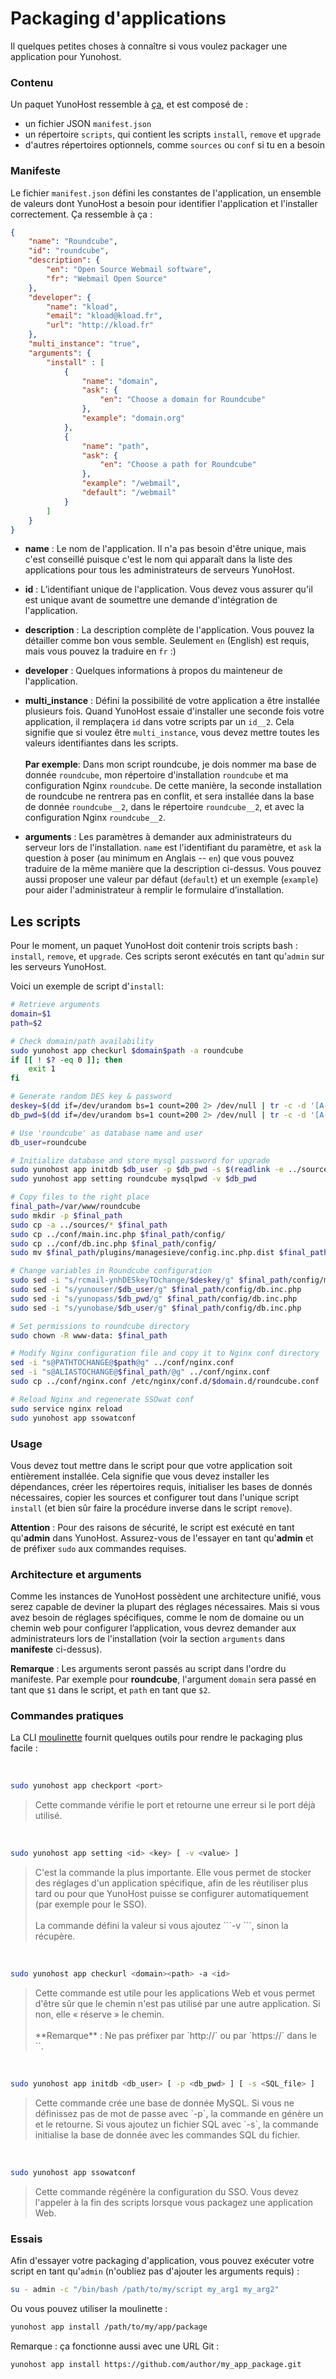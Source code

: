 # Packaging d'applications

Il quelques petites choses à connaître si vous voulez packager une application pour Yunohost.

### Contenu
Un paquet YunoHost ressemble à [ça](https://github.com/Kloadut/roundcube_ynh), et est composé de :

* un fichier JSON `manifest.json`
* un répertoire `scripts`, qui contient les scripts `install`, `remove` et `upgrade`
* d'autres répertoires optionnels, comme `sources` ou `conf` si tu en a besoin


### Manifeste
Le fichier `manifest.json` défini les constantes de l'application, un ensemble de valeurs dont YunoHost a besoin pour identifier l'application et l'installer correctement. Ça ressemble à ça :
```json
{
    "name": "Roundcube",
    "id": "roundcube",
    "description": {
        "en": "Open Source Webmail software",
        "fr": "Webmail Open Source"
    },
    "developer": {
        "name": "kload",
        "email": "kload@kload.fr",
        "url": "http://kload.fr"
    },
    "multi_instance": "true",
    "arguments": {
        "install" : [
            {
                "name": "domain",
                "ask": {
                    "en": "Choose a domain for Roundcube"
                },
                "example": "domain.org"
            },
            {
                "name": "path",
                "ask": {
                    "en": "Choose a path for Roundcube"
                },
                "example": "/webmail",
                "default": "/webmail"
            }
        ]
    }
}
```

* **name** : Le nom de l'application. Il n'a pas besoin d'être unique, mais c'est conseillé puisque c'est le nom qui apparaît dans la liste des applications pour tous les administrateurs de serveurs YunoHost.

* **id** : L’identifiant unique de l'application. Vous devez vous assurer qu'il est unique avant de soumettre une demande d'intégration de l'application.

* **description** : La description complète de l'application. Vous pouvez la détailler comme bon vous semble. Seulement `en` (English) est requis, mais vous pouvez la traduire en `fr` :)

* **developer** : Quelques informations à propos du mainteneur de l'application.

* **multi_instance** : Défini la possibilité de votre application a être installée plusieurs fois. Quand YunoHost essaie d'installer une seconde fois votre application, il remplaçera `id` dans votre scripts par un `id__2`. Cela signifie que si voulez être `multi_instance`, vous devez mettre toutes les valeurs identifiantes dans les scripts.
<br><br>**Par exemple**: Dans mon script roundcube, je dois nommer ma base de donnée `roundcube`, mon répertoire d'installation `roundcube` et ma configuration Nginx `roundcube`. De cette manière, la seconde installation de roundcube ne rentrera pas en conflit, et sera installée dans la base de donnée `roundcube__2`, dans le répertoire `roundcube__2`, et avec la configuration Nginx `roundcube__2`.

* **arguments** : Les paramètres à demander aux administrateurs du serveur lors de l'installation. `name` est l'identifiant du paramètre, et `ask` la question à poser (au minimum en Anglais -- `en`) que vous pouvez traduire de la même manière que la description ci-dessus. Vous pouvez aussi proposer une valeur par défaut (`default`) et un exemple (`example`) pour aider l'administrateur à remplir le formulaire d’installation.

## Les scripts
Pour le moment, un paquet YunoHost doit contenir trois scripts bash : `install`, `remove`, et `upgrade`.
Ces scripts seront exécutés en tant qu'`admin` sur les serveurs YunoHost.

Voici un exemple de script d'`install`:
```bash
# Retrieve arguments
domain=$1
path=$2

# Check domain/path availability
sudo yunohost app checkurl $domain$path -a roundcube
if [[ ! $? -eq 0 ]]; then
    exit 1
fi

# Generate random DES key & password
deskey=$(dd if=/dev/urandom bs=1 count=200 2> /dev/null | tr -c -d '[A-Za-z0-9]' | sed -n 's/\(.\{24\}\).*/\1/p')
db_pwd=$(dd if=/dev/urandom bs=1 count=200 2> /dev/null | tr -c -d '[A-Za-z0-9]' | sed -n 's/\(.\{24\}\).*/\1/p')

# Use 'roundcube' as database name and user
db_user=roundcube

# Initialize database and store mysql password for upgrade
sudo yunohost app initdb $db_user -p $db_pwd -s $(readlink -e ../sources/SQL/mysql.initial.sql)
sudo yunohost app setting roundcube mysqlpwd -v $db_pwd

# Copy files to the right place
final_path=/var/www/roundcube
sudo mkdir -p $final_path
sudo cp -a ../sources/* $final_path
sudo cp ../conf/main.inc.php $final_path/config/
sudo cp ../conf/db.inc.php $final_path/config/
sudo mv $final_path/plugins/managesieve/config.inc.php.dist $final_path/plugins/managesieve/config.inc.php

# Change variables in Roundcube configuration
sudo sed -i "s/rcmail-ynhDESkeyTOchange/$deskey/g" $final_path/config/main.inc.php
sudo sed -i "s/yunouser/$db_user/g" $final_path/config/db.inc.php
sudo sed -i "s/yunopass/$db_pwd/g" $final_path/config/db.inc.php
sudo sed -i "s/yunobase/$db_user/g" $final_path/config/db.inc.php

# Set permissions to roundcube directory
sudo chown -R www-data: $final_path

# Modify Nginx configuration file and copy it to Nginx conf directory
sed -i "s@PATHTOCHANGE@$path@g" ../conf/nginx.conf
sed -i "s@ALIASTOCHANGE@$final_path/@g" ../conf/nginx.conf
sudo cp ../conf/nginx.conf /etc/nginx/conf.d/$domain.d/roundcube.conf

# Reload Nginx and regenerate SSOwat conf
sudo service nginx reload
sudo yunohost app ssowatconf
```

### Usage
Vous devez tout mettre dans le script pour que votre application soit entièrement installée. Cela signifie que vous devez installer les dépendances, créer les répertoires requis, initialiser les bases de donnés nécessaires, copier les sources et configurer tout dans l'unique script `install` (et bien sûr faire la procédure inverse dans le script `remove`).

**Attention** : Pour des raisons de sécurité, le script est exécuté en tant qu'**admin** dans YunoHost. Assurez-vous de l'essayer en tant qu'**admin** et de préfixer `sudo` aux commandes requises.

### Architecture et arguments
Comme les instances de YunoHost possèdent une architecture unifié, vous serez capable de deviner la plupart des réglages nécessaires. Mais si vous avez besoin de réglages spécifiques, comme le nom de domaine ou un chemin web pour configurer l’application, vous devrez demander aux administrateurs lors de l'installation (voir la section `arguments` dans **manifeste** ci-dessus).

**Remarque** : Les arguments seront passés au script dans l'ordre du manifeste. Par exemple pour **roundcube**, l'argument `domain` sera passé en tant que `$1` dans le script, et  `path` en tant que `$2`.

### Commandes pratiques
La CLI [moulinette](#/moulinette) fournit quelques outils pour rendre le packaging plus facile :

<br>

```bash
sudo yunohost app checkport <port>
```
<blockquote>
Cette commande vérifie le port et retourne une erreur si le port déjà utilisé.
</blockquote>

<br>

```bash
sudo yunohost app setting <id> <key> [ -v <value> ]
```
<blockquote>
C'est la commande la plus importante. Elle vous permet de stocker des réglages d'un application spécifique, afin de les réutiliser plus tard ou pour que YunoHost puisse se configurer automatiquement (par exemple pour le SSO).
<br><br>
La commande défini la valeur si vous ajoutez ```-v <valeur>```, sinon la récupère.
</blockquote>

<br>

```bash
sudo yunohost app checkurl <domain><path> -a <id>
```
<blockquote>
Cette commande est utile pour les applications Web et vous permet d'être sûr que le chemin n'est pas utilisé par une autre application. Si non, elle « réserve » le chemin.
<br><br>
**Remarque** : Ne pas préfixer par `http://` ou par `https://` dans le `<domain><path>`.
</blockquote>

<br>

```bash
sudo yunohost app initdb <db_user> [ -p <db_pwd> ] [ -s <SQL_file> ]
```
<blockquote>
Cette commande crée une base de donnée MySQL. Si vous ne définissez pas de mot de passe avec `-p`, la commande en génère un et le retourne. Si vous ajoutez un fichier SQL avec `-s`, la commande initialise la base de donnée avec les commandes SQL du fichier.
</blockquote>

<br>

```bash
sudo yunohost app ssowatconf
```
<blockquote>
Cette commande régénère la configuration du SSO. Vous devez l'appeler à la fin des scripts lorsque vous packagez une application Web.
</blockquote>

### Essais
Afin d'essayer votre packaging d'application, vous pouvez exécuter votre script en tant qu'`admin` (n'oubliez pas d'ajouter les arguments requis) :
```bash
su - admin -c "/bin/bash /path/to/my/script my_arg1 my_arg2"
```

Ou vous pouvez utiliser la moulinette :
```bash
yunohost app install /path/to/my/app/package
```
Remarque : ça fonctionne aussi avec une URL Git :
```bash
yunohost app install https://github.com/author/my_app_package.git
```
